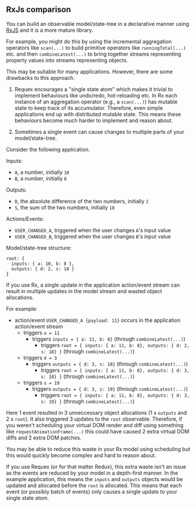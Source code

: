 ## RxJs comparison

You can build an observable model/state-tree in a declarative manner using [RxJS](http://reactivex.io/) and it is a more mature library. 

For example, you might do this by using the incremental aggregation operators like `scan(...)` to build primitive operators like `runningTotal(...)` etc. and then `combineLatest(...)` to bring together streams representing property values into streams representing objects. 

This may be suitable for many applications. However, there are some drawbacks to this approach.

1. Requex encourages a "single state atom" which makes it trivial to implement behaviours like undo/redo, hot-reloading etc. In Rx each instance of an aggregation operator (e.g., a `scan(...)`) has mutable state to keep track of its accumulator. Therefore, even simple applications end up with distributed mutable state. This means these behaviours become much harder to implement and reason about.

2. Sometimes a single event can cause changes to multiple parts of your model/state-tree.

Consider the following application.

Inputs:

* `A`, a number, initially `10`
* `B`, a number, initially `8`

Outputs:

* `D`, the absolute difference of the two numbers, initially `2`
* `S`, the sum of the two numbers, initially `18`

Actions/Events:

* `USER_CHANGED_A`, triggered when the user changes `A`'s input value
* `USER_CHANGED_B`, triggered when the user changes `B`'s input value

Model/state-tree structure:

    root: {
      inputs: { a: 10, b: 8 },
      outputs: { d: 2, s: 18 }
    }

If you use Rx, a single update in the application action/event stream can result in multiple updates in the model stream and wasted object allocations. 

For example: 

* action/event `USER_CHANGED_A {payload: 11}` occurs in the application action/event stream
  * triggers `a = 11`
    * triggers `inputs = { a: 11, b: 8}` (through `combineLatest(...)`)
      * triggers `root = { inputs: { a: 11, b: 8}, outputs: { d: 2, s: 18} }` (through `combineLatest(...)`)
  * triggers `d = 3`
    * triggers `outputs = { d: 3, s: 18}` (through `combineLatest(...)`)
      * triggers `root = { inputs: { a: 11, b: 8}, outputs: { d: 3, s: 18} }` (through `combineLatest(...)`)
  * triggers `s = 19`
    * triggers `outputs = { d: 3, s: 19}` (through `combineLatest(...)`)
      * triggers `root = { inputs: { a: 11, b: 8}, outputs: { d: 3, s: 19} }` (through `combineLatest(...)`)

Here 1 event resulted in 3 unneccessary object allocations (1 x `outputs` and 2 x `root`). It also triggered 3 updates to the `root` observable. Therefore, if you weren't scheduling your virtual DOM render and diff using something like `requestAnimationFrame(...)` this could have caused 2 extra virtual DOM diffs and 2 extra DOM patches.

You may be able to reduce this waste in your Rx model using scheduling but this would quickly become complex and hard to reason about.

If you use Requex (or for that matter Redux), this extra waste isn't an issue as the events are reduced by your model in a depth-first manner. In the example application, this means the `inputs` and `outputs` objects would be updated and allocated before the `root` is allocated. This means that each event (or possibly batch of events) only causes a single update to your single state atom.
